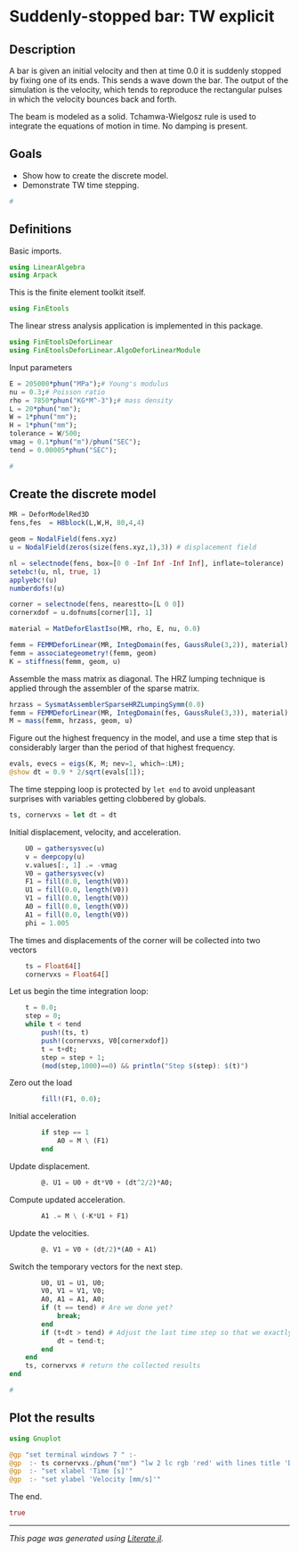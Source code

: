 # Suddenly-stopped bar: TW explicit

## Description

A bar is given an initial velocity and then at time 0.0 it is
suddenly stopped by fixing one of its ends. This sends a wave down the bar.
The output of the simulation is the velocity, which tends to reproduce
the rectangular pulses in which the velocity bounces back and forth.

The beam is modeled as a solid. Tchamwa-Wielgosz rule is used to integrate the
equations of motion in time. No damping is present.

## Goals

- Show how to create the discrete model.
- Demonstrate TW time stepping.

```julia
#
```

## Definitions

Basic imports.

```julia
using LinearAlgebra
using Arpack
```

This is the finite element toolkit itself.

```julia
using FinEtools
```

The linear stress analysis application is implemented in this package.

```julia
using FinEtoolsDeforLinear
using FinEtoolsDeforLinear.AlgoDeforLinearModule
```

Input parameters

```julia
E = 205000*phun("MPa");# Young's modulus
nu = 0.3;# Poisson ratio
rho = 7850*phun("KG*M^-3");# mass density
L = 20*phun("mm");
W = 1*phun("mm");
H = 1*phun("mm");
tolerance = W/500;
vmag = 0.1*phun("m")/phun("SEC");
tend = 0.00005*phun("SEC");

#
```

## Create the discrete model

```julia
MR = DeforModelRed3D
fens,fes  = H8block(L,W,H, 80,4,4)

geom = NodalField(fens.xyz)
u = NodalField(zeros(size(fens.xyz,1),3)) # displacement field

nl = selectnode(fens, box=[0 0 -Inf Inf -Inf Inf], inflate=tolerance)
setebc!(u, nl, true, 1)
applyebc!(u)
numberdofs!(u)

corner = selectnode(fens, nearestto=[L 0 0])
cornerxdof = u.dofnums[corner[1], 1]

material = MatDeforElastIso(MR, rho, E, nu, 0.0)

femm = FEMMDeforLinear(MR, IntegDomain(fes, GaussRule(3,2)), material)
femm = associategeometry!(femm, geom)
K = stiffness(femm, geom, u)
```

Assemble the mass matrix as diagonal. The HRZ lumping technique is
applied through the assembler of the sparse matrix.

```julia
hrzass = SysmatAssemblerSparseHRZLumpingSymm(0.0)
femm = FEMMDeforLinear(MR, IntegDomain(fes, GaussRule(3,3)), material)
M = mass(femm, hrzass, geom, u)
```

Figure out the highest frequency in the model, and use a time step that is
considerably larger than the period of that highest frequency.

```julia
evals, evecs = eigs(K, M; nev=1, which=:LM);
@show dt = 0.9 * 2/sqrt(evals[1]);
```

The time stepping loop is protected by `let end` to avoid unpleasant surprises
with variables getting clobbered by globals.

```julia
ts, cornervxs = let dt = dt
```

Initial displacement, velocity, and acceleration.

```julia
    U0 = gathersysvec(u)
    v = deepcopy(u)
    v.values[:, 1] .= -vmag
    V0 = gathersysvec(v)
    F1 = fill(0.0, length(V0))
    U1 = fill(0.0, length(V0))
    V1 = fill(0.0, length(V0))
    A0 = fill(0.0, length(V0))
    A1 = fill(0.0, length(V0))
    phi = 1.005
```

The times and displacements of the corner will be collected into two vectors

```julia
    ts = Float64[]
    cornervxs = Float64[]
```

Let us begin the time integration loop:

```julia
    t = 0.0;
    step = 0;
    while t < tend
        push!(ts, t)
        push!(cornervxs, V0[cornerxdof])
        t = t+dt;
        step = step + 1;
        (mod(step,1000)==0) && println("Step $(step): $(t)")
```

Zero out the load

```julia
        fill!(F1, 0.0);
```

Initial acceleration

```julia
        if step == 1
            A0 = M \ (F1)
        end
```

Update displacement.

```julia
        @. U1 = U0 + dt*V0 + (dt^2/2)*A0;
```

Compute updated acceleration.

```julia
        A1 .= M \ (-K*U1 + F1)
```

Update the velocities.

```julia
        @. V1 = V0 + (dt/2)*(A0 + A1)
```

Switch the temporary vectors for the next step.

```julia
        U0, U1 = U1, U0;
        V0, V1 = V1, V0;
        A0, A1 = A1, A0;
        if (t == tend) # Are we done yet?
            break;
        end
        if (t+dt > tend) # Adjust the last time step so that we exactly reach tend
            dt = tend-t;
        end
    end
    ts, cornervxs # return the collected results
end

#
```

## Plot the results

```julia
using Gnuplot

@gp "set terminal windows 7 " :-
@gp  :- ts cornervxs./phun("mm") "lw 2 lc rgb 'red' with lines title 'Displacement of the corner' "
@gp  :- "set xlabel 'Time [s]'"
@gp  :- "set ylabel 'Velocity [mm/s]'"
```

The end.

```julia
true
```

---

*This page was generated using [Literate.jl](https://github.com/fredrikekre/Literate.jl).*

